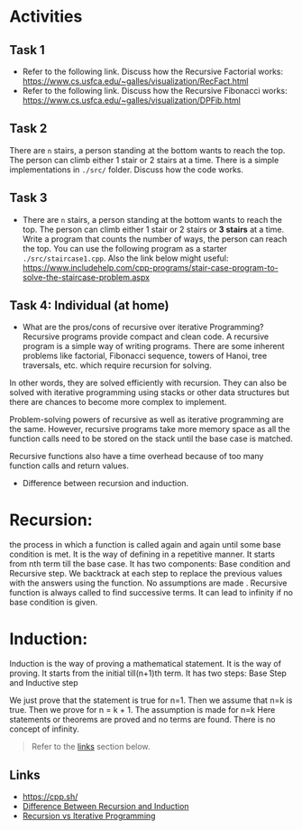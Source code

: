 # Activities

## Task 1

- Refer to the following link. Discuss how the
  Recursive Factorial works:
  https://www.cs.usfca.edu/~galles/visualization/RecFact.html
- Refer to the following link. Discuss how the Recursive Fibonacci works:
  https://www.cs.usfca.edu/~galles/visualization/DPFib.html

## Task 2

There are `n` stairs, a person standing at the bottom wants to reach the top. The person can climb either 1 stair or 2 stairs at a time. There is a simple implementations in `./src/` folder. Discuss how the code works.

## Task 3

- There are `n` stairs, a person standing at the bottom wants to reach the top. The person can climb either 1 stair or 2 stairs or **3 stairs** at a time. Write a program that counts the number of ways, the person can reach the top. You can use the following program as a starter `./src/staircase1.cpp`. Also the link below might useful:
  https://www.includehelp.com/cpp-programs/stair-case-program-to-solve-the-staircase-problem.aspx

## Task 4: Individual (at home)

- What are the pros/cons of recursive over iterative Programming?
Recursive programs provide compact and clean code. A recursive program is a simple way of writing programs. There are some inherent problems like factorial, Fibonacci sequence, towers of Hanoi, tree traversals, etc. which require recursion for solving.

In other words, they are solved efficiently with recursion. They can also be solved with iterative programming using stacks or other data structures but there are chances to become more complex to implement.

Problem-solving powers of recursive as well as iterative programming are the same. However, recursive programs take more memory space as all the function calls need to be stored on the stack until the base case is matched.

Recursive functions also have a time overhead because of too many function calls and return values.
- Difference between recursion and induction.
# Recursion:
the process in which a function is called again and again until some base condition is met.
It is the way of defining in a repetitive manner. 
It starts from nth term till the base case. It has two components: Base condition and Recursive step.
We backtrack at each step to replace the previous values with the answers using the function. 
No assumptions are made .
Recursive function is always called to find successive terms.
It can lead to infinity if no base condition is given.

# Induction: 
Induction is the way of proving a mathematical statement.
It is the way of proving.
It starts from the initial till(n+1)th term.
It has two steps: 
Base Step and Inductive step

We just prove that the statement is true for n=1. Then we assume that n=k is true. Then we prove for n = k + 1.
The assumption is made for n=k
Here statements or theorems are proved and no terms are found.
There is no concept of infinity.



> Refer to the [links](#links) section below.

## Links

- https://cpp.sh/
- [Difference Between Recursion and Induction](https://www.geeksforgeeks.org/difference-between-recursion-and-induction/)
- [Recursion vs Iterative Programming](https://www.softwaretestinghelp.com/recursion-in-cpp/)
